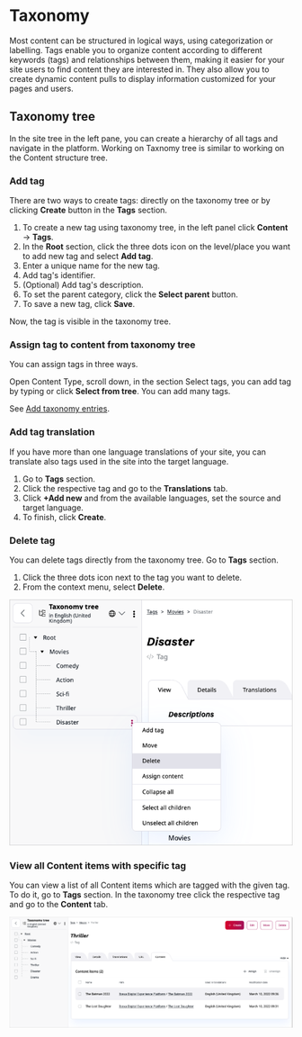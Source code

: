 # Taxonomy

Most content can be structured in logical ways, using categorization or labelling.
Tags enable you to organize content according to different keywords (tags) and relationships between them, making it easier for your site users to find content they are interested in. They also allow you to create dynamic content pulls to display information customized for your pages and users.

## Taxonomy tree

In the site tree in the left pane, you can create a hierarchy of all tags and navigate in the platform. 
Working on Taxnomy tree is similar to working on the Content structure tree. 

### Add tag

There are two ways to create tags: directly on the taxonomy tree or by clicking **Create** button in the **Tags** section.

1. To create a new tag using taxonomy tree, in the left panel click **Content** -> **Tags**.
1. In the **Root** section, click the three dots icon on the level/place you want to add new tag and select **Add tag**.
1. Enter a unique name for the new tag.
1. Add tag's identifier.
1. (Optional) Add tag's description.
1. To set the parent category, click the **Select parent** button.
1. To save a new tag, click **Save**.

Now, the tag is visible in the taxonomy tree.

### Assign tag to content from taxonomy tree

You can assign tags in three ways.

Open Content Type, scroll down, in the section Select tags, you can add tag by typing or click **Select from tree**. 
You can add many tags.

See [Add taxonomy entries](creating_content_basic.md#add-taxonomy-entries).

### Add tag translation

If you have more than one language translations of your site, you can translate also tags used in the site into the target language.

1. Go to **Tags** section.
1. Click the respective tag and go to the **Translations** tab.
1. Click **+Add new** and from the available languages, set the source and target language.
1. To finish, click **Create**.

### Delete tag

You can delete tags directly from the taxonomy tree. Go to **Tags** section.

1. Click the three dots icon next to the tag you want to delete.
1. From the context menu, select **Delete**.

![Delete tag](img/taxonomy_delete_tag.png "Delete tag")

### View all Content items with specific tag

You can view a list of all Content items which are tagged with the given tag.
To do it, go to **Tags** section.
In the taxonomy tree click the respective tag and go to the **Content** tab.

![Content list](img/taxonomy_content_list.png "Content list")